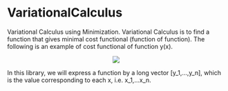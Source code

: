 # VariationalCalculus
Variational Calculus using Minimization.
Variational Calculus is to find a function that gives minimal cost functional (function of function).
The following is an example of cost functional of function y(x).

<div align="center">
<img src="https://latex.codecogs.com/gif.latex?\int_{x_1}^{x_n}&space;y(x)^2&space;dx" />
</div>

In this library, we will express a function by a long vector [y_1,...,y_n], which is the value corresponding to each x, i.e. x_1,...x_n. 
